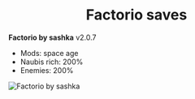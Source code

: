 <div align="center">
    <h1 align="center">Factorio saves</h1>
</div>

**Factorio by sashka** v2.0.7
  - Mods: space age
  - Naubis rich: 200%
  - Enemies: 200%
<img alt="Factorio by sashka" src="./images/Factorio by sashka.png" />
